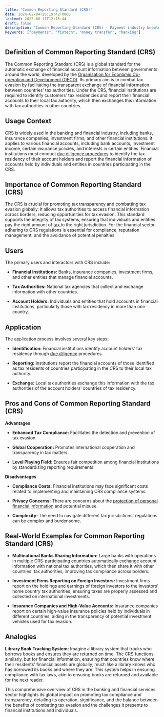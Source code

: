 ```yaml
---
title: "Common Reporting Standard (CRS)"
date: 2024-02-04T20:19:42+0000
lastmod: 2025-08-11T12:15:44
draft: false
description: "Common Reporting Standard (CRS) - Payment industry knowledge and insights"
keywords: ["payments", "fintech", "money transfer", "banking"]
---
```


## Definition of Common Reporting Standard (CRS)

The Common Reporting Standard (CRS) is a global standard for the automatic exchange of financial account information between governments around the world, developed by the [Organisation for Economic Co-operation and Development (OECD)](https://www.oecd.org/en.html). Its primary aim is to combat tax evasion by facilitating the transparent exchange of financial information between countries' tax authorities. Under the CRS, financial institutions are required to identify customers' tax residencies and report their financial accounts to their local tax authority, which then exchanges this information with tax authorities in other countries.

## Usage Context

CRS is widely used in the banking and financial industry, including banks, insurance companies, investment firms, and other financial institutions. It applies to various financial accounts, including bank accounts, investment income, certain insurance policies, and interests in certain entities. Financial institutions must conduct [due diligence procedures](https://faisalkhanllc.xyz/resources/payments-wiki/c/customer-due-diligence-cdd/) to identify the tax residency of their account holders and report the financial information of accounts held by individuals and entities in countries participating in the CRS.

## Importance of Common Reporting Standard (CRS)

The CRS is crucial for promoting tax transparency and combatting tax evasion globally. It allows tax authorities to access financial information across borders, reducing opportunities for tax evasion. This standard supports the integrity of tax systems, ensuring that individuals and entities pay the right amount of [tax ](https://faisalkhanllc.xyz/resources/payments-wiki/t/taxes/)to the right jurisdiction. For the financial sector, adhering to CRS regulations is essential for compliance, reputation management, and the avoidance of potential penalties.

## Users

The primary users and interactors with CRS include:

- **Financial Institutions:** Banks, insurance companies, investment firms, and other entities that manage financial accounts.

- **Tax Authorities:** National tax agencies that collect and exchange information with other countries.

- **Account Holders:** Individuals and entities that hold accounts in financial institutions, particularly those with tax residency in more than one country.

## Application

The application process involves several key steps:

- **Identification:** Financial institutions identify account holders' tax residency through [due diligence](https://faisalkhanllc.xyz/resources/payments-wiki/d/due-diligence-dd-2/) procedures.

- **Reporting:** Institutions report the financial accounts of those identified as tax residents of countries participating in the CRS to their local tax authority.

- **Exchange:** Local tax authorities exchange this information with the tax authorities of the account holders' countries of tax residency.

## Pros and Cons of Common Reporting Standard (CRS)

**Advantages**

- **Enhanced Tax Compliance:** Facilitates the detection and prevention of tax evasion.

- **Global Cooperation:** Promotes international cooperation and transparency in tax matters.

- **Level Playing Field:** Ensures fair competition among financial institutions by standardizing reporting requirements.

**Disadvantages**

- **Compliance Costs:** Financial institutions may face significant costs related to implementing and maintaining CRS compliance systems.

- **Privacy Concerns:** There are concerns about the [protection of personal financial information](https://faisalkhanllc.xyz/resources/payments-wiki/g/general-data-protection-regulation-gdpr/) and potential misuse.

- **Complexity:** The need to navigate different tax jurisdictions' regulations can be complex and burdensome.

## Real-World Examples for Common Reporting Standard (CRS)

- **Multinational Banks Sharing Information:** Large banks with operations in multiple CRS-participating countries automatically exchange account information with national tax authorities, which then share it with other countries' tax authorities, improving tax compliance across borders.

- **Investment Firms Reporting on Foreign Investors:** Investment firms report on the holdings and earnings of foreign investors to the investors' home country tax authorities, ensuring taxes are properly assessed and collected on international investments.

- **Insurance Companies and High-Value Accounts:** Insurance companies report on certain high-value insurance policies held by individuals in different countries, aiding in the transparency of potential investment vehicles used for tax evasion.

## Analogies

**Library Book Tracking System:** Imagine a library system that tracks who borrows books and ensures they are returned on time. The CRS functions similarly, but for financial information, ensuring that countries know where their residents' financial assets are globally, much like a library knows who has borrowed its books and where they are. This system helps in ensuring compliance with tax laws, akin to ensuring books are returned and available for the next reader.

This comprehensive overview of CRS in the banking and financial services sector highlights its global impact on promoting tax compliance and transparency, detailing its operation, significance, and the balance between the benefits of combating tax evasion and the challenges it presents to financial institutions and individuals.